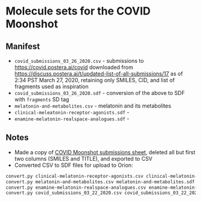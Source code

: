 # Molecule sets for the COVID Moonshot

## Manifest
* `covid_submissions_03_26_2020.csv` - submissions to https://covid.postera.ai/covid downloaded from https://discuss.postera.ai/t/updated-list-of-all-submissions/17 as of 2:34 PST March 27, 2020, retaining only SMILES, CID, and list of fragments used as inspiration
* `covid_submissions_03_26_2020.sdf` - conversion of the above to SDF with `fragments` SD tag
* `melatonin-and-metabolites.csv` - melatonin and its metabolites
* `clinical-meleatonin-receptor-agonists.sdf` -
* `enamine-melatonin-realspace-analogues.sdf` -


## Notes
* Made a copy of [COVID Moonshot submissions sheet](https://discuss.postera.ai/t/updated-list-of-all-submissions/17), deleted all but first two columns (SMILES and TITLE), and exported to CSV
* Converted CSV to SDF files for upload to Orion:
```bash
convert.py clinical-melatonin-receptor-agonists.csv clinical-melatonin-receptor-agonists.sdf
convert.py melatonin-and-metabolites.csv melatonin-and-metabolites.sdf
convert.py enamine-melatonin-realspace-analogues.csv enamine-melatonin-realspace-analogues.sdf
convert.py covid_submissions_03_22_2020.csv covid_submissions_03_22_2020.sdf
```
